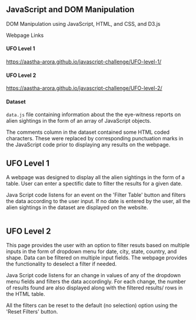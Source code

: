 ## JavaScript and DOM Manipulation
DOM Manipulation using JavaScript, HTML, and CSS, and D3.js

Webpage Links
#### UFO Level 1
https://aastha-arora.github.io/javascript-challenge/UFO-level-1/

#### UFO Level 2
https://aastha-arora.github.io/javascript-challenge/UFO-level-2/

#### Dataset 
`data.js` file containing information about the the eye-witness reports on alien sightings in the form of an array of JavaScript objects.

The comments column in the dataset contained some HTML coded characters. These were replaced by corresponding punctuation marks in the JavaScript code
prior to displaying any results on the webpage.

## UFO Level 1
A webpage was designed to display all the alien sightings in the form of a table.
User can enter a spectific date to filter the results for a given date. 

Java Script code listens for an event on the 'Filter Table' button and filters the data according to the user input.
If no date is entered by the user, all the alien sightings in the dataset are displayed on the website.

![]()

## UFO Level 2
This page provides the user with an option to filter resuts based on multiple inputs in the form of dropdown menu for date, city, state, country, and shape.
Data can be filtered on multiple input fields. The webpage provides the functionality to deselect a filter if needed. 

Java Script code listens for an change in values of any of the dropdown menu fields and filters the data accordingly. For each change,
the number of results found are also displayed along with the filtered results/ rows in the HTML table.

All the filters can be reset to the default (no selection) option using the 'Reset Filters' button.

![]()

